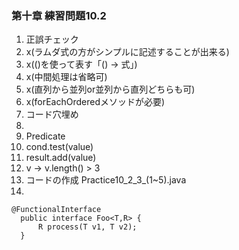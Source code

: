 ### 第十章  練習問題10.2                 
1. 正誤チェック   
  1. x(ラムダ式の方がシンプルに記述することが出来る)    
  2. x(()を使って表す「() -> 式」)    
  3. x(中間処理は省略可)    
  4. x(直列から並列or並列から直列どちらも可)    
  5. x(forEachOrderedメソッドが必要)    
2. コード穴埋め   
  1. <T>    
  2. Predicate<T>   
  3. cond.test(value)   
  4. result.add(value)    
  5. v -> v.length() > 3
3. コードの作成
  Practice10_2_3_(1~5).java
  3. 
  ```
  @FunctionalInterface 
	public interface Foo<T,R> {
		R process(T v1, T v2);
	}
  ```